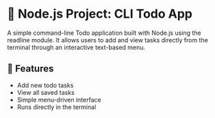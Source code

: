 # 📝 Node.js Project: CLI Todo App

A simple command-line Todo application built with Node.js using the readline module. It allows users to add and view tasks directly from the terminal through an interactive text-based menu.

## 🚀 Features
- Add new todo tasks
- View all saved tasks
- Simple menu-driven interface
- Runs directly in the terminal
